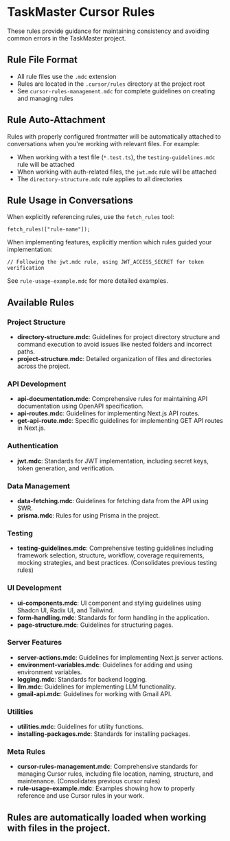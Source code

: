 # TaskMaster Cursor Rules

These rules provide guidance for maintaining consistency and avoiding common errors in the TaskMaster project.

## Rule File Format
- All rule files use the `.mdc` extension
- Rules are located in the `.cursor/rules` directory at the project root
- See `cursor-rules-management.mdc` for complete guidelines on creating and managing rules

## Rule Auto-Attachment
Rules with properly configured frontmatter will be automatically attached to conversations when you're working with relevant files. For example:
- When working with a test file (`*.test.ts`), the `testing-guidelines.mdc` rule will be attached
- When working with auth-related files, the `jwt.mdc` rule will be attached
- The `directory-structure.mdc` rule applies to all directories

## Rule Usage in Conversations
When explicitly referencing rules, use the `fetch_rules` tool:
```
fetch_rules(["rule-name"]);
```

When implementing features, explicitly mention which rules guided your implementation:
```
// Following the jwt.mdc rule, using JWT_ACCESS_SECRET for token verification
```

See `rule-usage-example.mdc` for more detailed examples.

## Available Rules

### Project Structure
- **directory-structure.mdc**: Guidelines for project directory structure and command execution to avoid issues like nested folders and incorrect paths.
- **project-structure.mdc**: Detailed organization of files and directories across the project.

### API Development
- **api-documentation.mdc**: Comprehensive rules for maintaining API documentation using OpenAPI specification.
- **api-routes.mdc**: Guidelines for implementing Next.js API routes.
- **get-api-route.mdc**: Specific guidelines for implementing GET API routes in Next.js.

### Authentication
- **jwt.mdc**: Standards for JWT implementation, including secret keys, token generation, and verification.

### Data Management
- **data-fetching.mdc**: Guidelines for fetching data from the API using SWR.
- **prisma.mdc**: Rules for using Prisma in the project.

### Testing
- **testing-guidelines.mdc**: Comprehensive testing guidelines including framework selection, structure, workflow, coverage requirements, mocking strategies, and best practices. (Consolidates previous testing rules)

### UI Development
- **ui-components.mdc**: UI component and styling guidelines using Shadcn UI, Radix UI, and Tailwind.
- **form-handling.mdc**: Standards for form handling in the application.
- **page-structure.mdc**: Guidelines for structuring pages.

### Server Features
- **server-actions.mdc**: Guidelines for implementing Next.js server actions.
- **environment-variables.mdc**: Guidelines for adding and using environment variables.
- **logging.mdc**: Standards for backend logging.
- **llm.mdc**: Guidelines for implementing LLM functionality.
- **gmail-api.mdc**: Guidelines for working with Gmail API.

### Utilities
- **utilities.mdc**: Guidelines for utility functions.
- **installing-packages.mdc**: Standards for installing packages.

### Meta Rules
- **cursor-rules-management.mdc**: Comprehensive standards for managing Cursor rules, including file location, naming, structure, and maintenance. (Consolidates previous cursor rules)
- **rule-usage-example.mdc**: Examples showing how to properly reference and use Cursor rules in your work.

## Rules are automatically loaded when working with files in the project. 